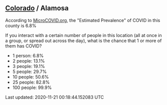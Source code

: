 
## [Colorado](/united-states/colorado) / Alamosa

According to [MicroCOVID.org](http://microcovid.org),
the "Estimated Prevalence" of COVID in this county is 6.8%

If you interact with a certain number of people in this location
(all at once in a group, or spread out across the day), what is the chance that
1 or more of them has COVID?

- 1 person: 6.8%
- 2 people: 13.1%
- 3 people: 19.1%
- 5 people: 29.7%
- 10 people: 50.6%
- 25 people: 82.8%
- 100 people: 99.9%

Last updated: 2020-11-21 00:18:44.152083 UTC
